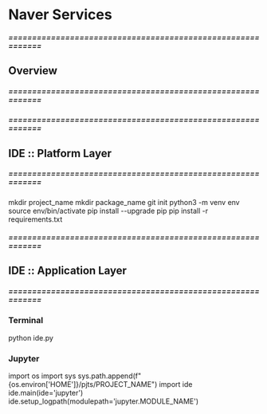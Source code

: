 
# Naver Services


##### ============================================================
## Overview
##### ============================================================


##### ============================================================
## IDE :: Platform Layer
##### ============================================================

mkdir project_name
mkdir package_name
git init
python3 -m venv env
source env/bin/activate
pip install --upgrade pip
pip install -r requirements.txt

##### ============================================================
## IDE :: Application Layer
##### ============================================================

### Terminal

python ide.py

### Jupyter

import os
import sys
sys.path.append(f"{os.environ['HOME']}/pjts/PROJECT_NAME")
import ide
ide.main(ide='jupyter')
ide.setup_logpath(modulepath='jupyter.MODULE_NAME')
